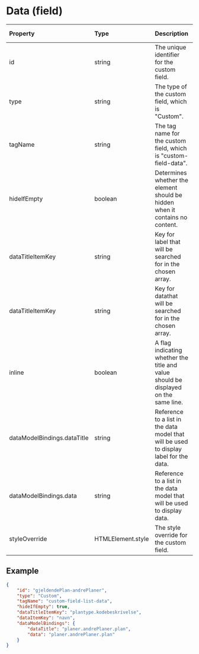 # Data (field)

| Property                    | Type              | Description                                                                            | Default value |
| :-------------------------- | :---------------- | :------------------------------------------------------------------------------------- | :------------ |
| id                          | string            | The unique identifier for the custom field.                                            |               |
| type                        | string            | The type of the custom field, which is "Custom".                                       |               |
| tagName                     | string            | The tag name for the custom field, which is "custom-field-data".                       |               |
| hideIfEmpty                 | boolean           | Determines whether the element should be hidden when it contains no content.           | false         |
| dataTitleItemKey            | string            | Key for label that will be searched for in the chosen array.                           |               |
| dataTitleItemKey            | string            | Key for datathat will be searched for in the chosen array.                             |               |
| inline                      | boolean           | A flag indicating whether the title and value should be displayed on the same line.    | false         |
| dataModelBindings.dataTitle | string            | Reference to a list in the data model that will be used to display label for the data. |               |
| dataModelBindings.data      | string            | Reference to a list in the data model that will be used to display data.               |               |
| styleOverride               | HTMLElement.style | The style override for the custom field.                                               |               |

## Example

```json
{
    "id": "gjeldendePlan-andrePlaner",
    "type": "Custom",
    "tagName": "custom-field-list-data",
    "hideIfEmpty": true,
    "dataTitleItemKey": "plantype.kodebeskrivelse",
    "dataItemKey": "navn",
    "dataModelBindings": {
        "dataTitle": "planer.andrePlaner.plan",
        "data": "planer.andrePlaner.plan"
    }
}
```
